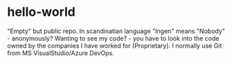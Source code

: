# hello-world
"Empty" but public repo.
In scandinatian language "Ingen" means "Nobody" - anonymously?
Wanting to see my code? - you have to look into the code owned by the companies I have worked for (Proprietary).
I normally use Git from MS VisualStudio/Azure DevOps.
